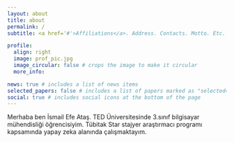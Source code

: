```yaml
---
layout: about
title: about
permalink: /
subtitle: <a href='#'>Affiliations</a>. Address. Contacts. Motto. Etc.

profile:
  align: right
  image: prof_pic.jpg
  image_circular: false # crops the image to make it circular
  more_info:

news: true # includes a list of news items
selected_papers: false # includes a list of papers marked as "selected={true}"
social: true # includes social icons at the bottom of the page
---
```


Merhaba ben İsmail Efe Ataş. TED Üniversitesinde 3.sınıf bilgisayar mühendisliği öğrencisiyim. Tübitak Star stajyer araştırmacı programı kapsamında yapay zeka alanında çalışmaktayım.